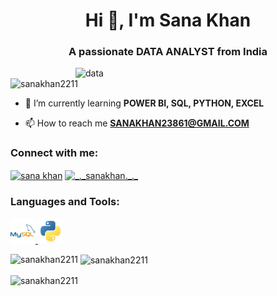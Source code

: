 <h1 align="center">Hi 👋, I'm Sana Khan</h1>
<h3 align="center">A passionate DATA ANALYST from India</h3>

<img align="right" alt="data" width="400" src="https://assets-global.website-files.com/5c19100c2b50073e6ee69da1/60d354d11e28ba37b767f933_Data%20points%20(1).gif">

<p align="left"> <img src="https://komarev.com/ghpvc/?username=sanakhan2211&label=Profile%20views&color=0e75b6&style=flat" alt="sanakhan2211" /> </p>

- 🌱 I’m currently learning **POWER BI, SQL, PYTHON, EXCEL**

- 📫 How to reach me **SANAKHAN23861@GMAIL.COM**

<h3 align="left">Connect with me:</h3>
<p align="left">
<a href="https://linkedin.com/in/sana khan" target="blank"><img align="center" src="https://raw.githubusercontent.com/rahuldkjain/github-profile-readme-generator/master/src/images/icons/Social/linked-in-alt.svg" alt="sana khan" height="30" width="40" /></a>
<a href="https://instagram.com/_._sanakhan._._" target="blank"><img align="center" src="https://raw.githubusercontent.com/rahuldkjain/github-profile-readme-generator/master/src/images/icons/Social/instagram.svg" alt="_._sanakhan._._" height="30" width="40" /></a>
</p>

<h3 align="left">Languages and Tools:</h3>
<p align="left"> <a href="https://www.mysql.com/" target="_blank" rel="noreferrer"> <img src="https://raw.githubusercontent.com/devicons/devicon/master/icons/mysql/mysql-original-wordmark.svg" alt="mysql" width="40" height="40"/> </a> <a href="https://www.python.org" target="_blank" rel="noreferrer"> <img src="https://raw.githubusercontent.com/devicons/devicon/master/icons/python/python-original.svg" alt="python" width="40" height="40"/> </a> </p>

<p><img align="left" src="https://github-readme-stats.vercel.app/api/top-langs?username=sanakhan2211&show_icons=true&locale=en&layout=compact" alt="sanakhan2211" /></p>

<p>&nbsp;<img align="center" src="https://github-readme-stats.vercel.app/api?username=sanakhan2211&show_icons=true&locale=en" alt="sanakhan2211" /></p>

<p><img align="center" src="https://github-readme-streak-stats.herokuapp.com/?user=sanakhan2211&" alt="sanakhan2211" /></p>

<!---
SANAKHAN2211/SANAKHAN2211 is a ✨ special ✨ repository because its `README.md` (this file) appears on your GitHub profile.
You can click the Preview link to take a look at your changes.
--->
